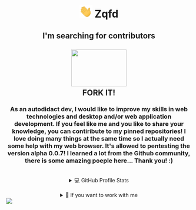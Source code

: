 <div align="center">
  <h1 align="center"><img width="35" src="https://github.com/1999AZZAR/1999AZZAR/blob/main/resources/img/waving.gif"> Zqfd</h1>  
  <h2><strong>I'm searching for contributors</strong><br><br><img src='https://media3.giphy.com/media/3ohhww4LCgZFimBLDq/giphy.gif?cid=ecf05e474pn1lhxzpch6a6b1vjrrcwri2hedyppzz2i1btt5&rid=giphy.gif&ct=g' width="150" height="100"/><br>FORK IT!</h2>
  <h3 align="center">As an autodidact dev, I would like to improve my skills in web technologies and desktop and/or web application development. If you feel like me and you like to share your knowledge, you can contiribute to my pinned repositories! I love doing many things at the same time so I actually need some help with my web browser. It's allowed to pentesting the version alpha 0.0.7! I learned a lot from the Github community, there is some amazing poeple here... Thank you! :) </h3><br>
  <details>
    <summary>💻 GitHub Profile Stats</summary><br>
    <img src='https://github-profile-trophy.vercel.app/?username=zqfd&theme=onedark&row=1&column=3'/><br>
    <img src="https://github-readme-streak-stats.herokuapp.com?user=zqfd&theme=dark&sideLabels=EB5454"/></a><br>
    <img src="https://github-readme-stats.vercel.app/api?username=zqfd&show_icons=true&count_private=true&theme=react&hide_border=true&bg_color=0D1117"/></a>
  </details><br>
  <details>
    <summary>💬 If you want to work with me</summary><br>
      <h2>https://github.com/Blocus-org</h2>
      <h2>blocus-org@proton.me</h2>
  </details>
  <img align='left' src="https://visitcount.itsvg.in/api?id=zqfd&label=Profile%20Views&color=12&icon=0&pretty=false" />
</div>


